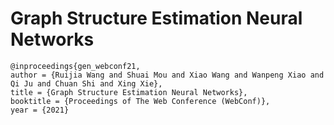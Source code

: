 # Graph Structure Estimation Neural Networks

```
@inproceedings{gen_webconf21,
author = {Ruijia Wang and Shuai Mou and Xiao Wang and Wanpeng Xiao and Qi Ju and Chuan Shi and Xing Xie},
title = {Graph Structure Estimation Neural Networks},
booktitle = {Proceedings of The Web Conference (WebConf)},
year = {2021}
